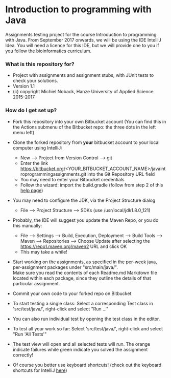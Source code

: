 # Introduction to programming with Java #

Assignments testing project for the course Introduction to programming with Java.
From September 2017 onwards, we will be using the IDE IntelliJ Idea. 
You will need a licence for this IDE, but we will provide one to you if you follow the
 bioinformatics curriculum.

### What is this repository for? ###

* Project with assignments and assignment stubs, with JUnit tests to check your solutions.
* Version 1.1
* (c) copyright Michiel Noback, Hanze University of Applied Science 2015-2017

### How do I get set up? ###

* Fork this repository into your own Bitbucket account (You can find this in the Actions submenu of the Bitbucket repo: the three dots in the left menu left)  

* Clone the forked repository from **your** bitbucket account to your local computer using IntelliJ:  
    - New --> Project from Version Control --> git  
    - Enter the link https://bitbucket.org/<YOUR_BITBUCKET_ACCOUNT_NAME>/javaintroprogrammingassignments.git 
    into the Git Repository URL field
    - You may need to enter your Bitbucket credentials
    - Follow the wizard: import the build.gradle (follow from step 2 of this [help page](https://www.jetbrains.com/help/idea/importing-a-gradle-project-or-a-gradle-module.html?search=import%20gradle))

* You may need to configure the JDK, via the Project Structure dialog  
    - File --> Project Structure --> SDKs (use /usr/local/jdk1.8.0_121)
* Probably, the IDE will suggest you update the Maven Repo, or you do this manually:  
    - File --> Settings --> Build, Execution, Deployment --> Build Tools --> Maven --> Repositories 
    --> Choose Update after selecting the https://repo1.maven.org/maven2 URL and click OK
    - This may take a while!
 
* Start working on the assignments, as specified in the per-week java, per-assignment packages under "src/main/java/".  
Make sure you read the contents of each Readme.md Markdown file located within each package, since they outline the details of that particular assignment.  

* Commit your own code to your forked repo on Bitbucket  

* To start testing a single class: Select a corresponding Test class in 'src/test/java/', right-click and select "Run ..."

* You can also run individual test by opening the test class in the editor.

* To test all your work so far: Select 'src/test/java/', right-click and select "Run 'All Tests'"

* The test view will open and all selected tests will run. The orange indicate failures while green indicate you solved the assignment correctly!

* Of course you better use keyboard shortcuts! (check out the keyboard shortcuts for IntelliJ [here](https://resources.jetbrains.com/storage/products/intellij-idea/docs/IntelliJIDEA_ReferenceCard.pdf))
